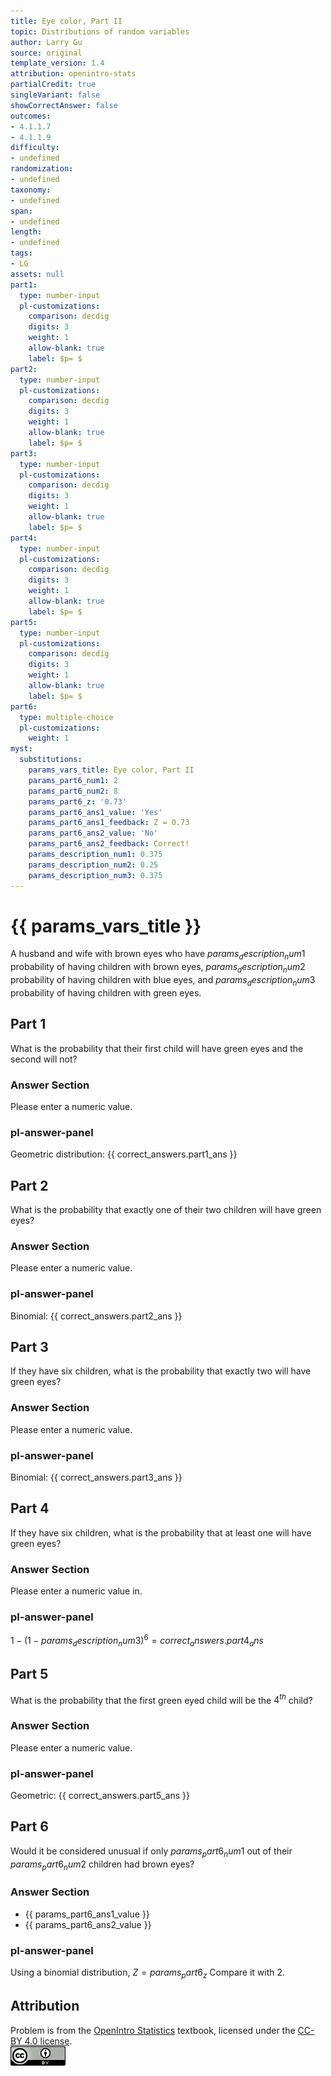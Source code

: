 ```yaml
---
title: Eye color, Part II
topic: Distributions of random variables
author: Larry Gu
source: original
template_version: 1.4
attribution: openintro-stats
partialCredit: true
singleVariant: false
showCorrectAnswer: false
outcomes:
- 4.1.1.7
- 4.1.1.9
difficulty:
- undefined
randomization:
- undefined
taxonomy:
- undefined
span:
- undefined
length:
- undefined
tags:
- LG
assets: null
part1:
  type: number-input
  pl-customizations:
    comparison: decdig
    digits: 3
    weight: 1
    allow-blank: true
    label: $p= $
part2:
  type: number-input
  pl-customizations:
    comparison: decdig
    digits: 3
    weight: 1
    allow-blank: true
    label: $p= $
part3:
  type: number-input
  pl-customizations:
    comparison: decdig
    digits: 3
    weight: 1
    allow-blank: true
    label: $p= $
part4:
  type: number-input
  pl-customizations:
    comparison: decdig
    digits: 3
    weight: 1
    allow-blank: true
    label: $p= $
part5:
  type: number-input
  pl-customizations:
    comparison: decdig
    digits: 3
    weight: 1
    allow-blank: true
    label: $p= $
part6:
  type: multiple-choice
  pl-customizations:
    weight: 1
myst:
  substitutions:
    params_vars_title: Eye color, Part II
    params_part6_num1: 2
    params_part6_num2: 8
    params_part6_z: '0.73'
    params_part6_ans1_value: 'Yes'
    params_part6_ans1_feedback: Z = 0.73
    params_part6_ans2_value: 'No'
    params_part6_ans2_feedback: Correct!
    params_description_num1: 0.375
    params_description_num2: 0.25
    params_description_num3: 0.375
---
```

# {{ params_vars_title }}
A husband and wife with brown eyes who have ${{ params_description_num1 }}$ probability of having children with brown eyes, ${{ params_description_num2 }}$ probability of having children with blue eyes, and ${{ params_description_num3 }}$ probability of having children with green eyes.

## Part 1

What is the probability that their first child will have green eyes and the second will not?

### Answer Section

Please enter a numeric value.

### pl-answer-panel

Geometric distribution: {{ correct_answers.part1_ans }}

## Part 2

What is the probability that exactly one of their two children will have green eyes?

### Answer Section

Please enter a numeric value.

### pl-answer-panel

Binomial: {{ correct_answers.part2_ans }}

## Part 3

If they have six children, what is the probability that exactly two will have green eyes?

### Answer Section

Please enter a numeric value.

### pl-answer-panel

Binomial: {{ correct_answers.part3_ans }}

## Part 4

If they have six children, what is the probability that at least one will have green eyes?

### Answer Section

Please enter a numeric value in.

### pl-answer-panel

$1-(1-{{ params_description_num3 }})^6={{ correct_answers.part4_ans }}$

## Part 5

What is the probability that the first green eyed child will be the $4^{th}$ child?

### Answer Section

Please enter a numeric value.

### pl-answer-panel

Geometric: {{ correct_answers.part5_ans }}

## Part 6

Would it be considered unusual if only ${{ params_part6_num1 }}$ out of their ${{ params_part6_num2 }}$ children had brown eyes?

### Answer Section

- {{ params_part6_ans1_value }}
- {{ params_part6_ans2_value }}

### pl-answer-panel

Using a binomial distribution, $Z = {{params_part6_z}}$ Compare it with 2.

## Attribution

Problem is from the [OpenIntro Statistics](https://openintro.org/book/os/) textbook, licensed under the [CC-BY 4.0 license](https://creativecommons.org/licenses/by/4.0/).<br>![Image representing the Creative Commons 4.0 BY license.](https://raw.githubusercontent.com/firasm/bits/master/by.png)